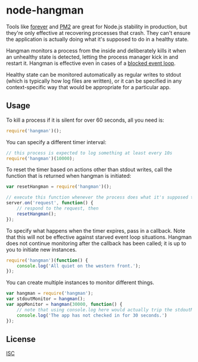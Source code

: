 node-hangman
=======

Tools like [forever](https://github.com/nodejitsu/forever) and 
[PM2](https://github.com/Unitech/PM2) are great for Node.js stability in
production, but they're only effective at recovering processes that crash. They
can't ensure the application is actually doing what it's supposed to do in a
healthy state.

Hangman monitors a process from the inside and deliberately kills it when an
unhealthy state is detected, letting the process manager kick in and restart
it. Hangman is effective even in cases of a
[blocked event loop](https://github.com/es128/node-hangman/blob/master/examples/ReDoS.js).

Healthy state can be monitored automatically as regular writes to stdout (which
is typically how log files are written), or it can be specified in any
context-specific way that would be appropriate for a particular app.


Usage
-----

To kill a process if it is silent for over 60 seconds, all you need is:
```js
require('hangman')();
```

You can specify a different timer interval:
```js
// this process is expected to log something at least every 10s
require('hangman')(10000);
```

To reset the timer based on actions other than stdout writes, call the function
that is returned when hangman is initiated:
```js
var resetHangman = require('hangman')();

// execute this function whenever the process does what it's supposed to
server.on('request', function() {
	// respond to the request, then
	resetHangman();
});
```

To specify what happens when the timer expires, pass in a callback. Note that
this will not be effective against starved event loop situations. Hangman does
not continue monitoring after the callback has been called; it is up to you to
initiate new instances.
```js
require('hangman')(function() {
	console.log('All quiet on the western front.');
});
```

You can create multiple instances to monitor different things.
```js
var hangman = require('hangman');
var stdoutMonitor = hangman();
var appMonitor = hangman(30000, function() {
	// note that using console.log here would actually trip the stdoutMonitor
	console.log('The app has not checked in for 30 seconds.')
});
```


License
-------

[ISC](https://raw.github.com/es128/node-hangman/master/LICENSE)
